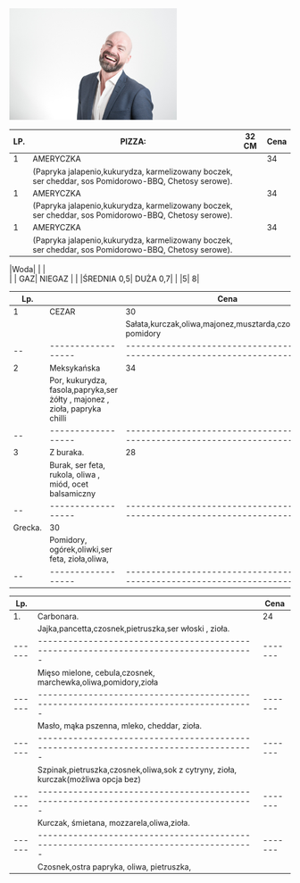 <img src="img/adult-gef0810fb7_1920.jpg" width=300>


|LP. | PIZZA:                                                       |32 CM| Cena|
|-----|--------------------------------------------------------|---------|--------|
|1    |AMERYCZKA                                             |           |     34|
|      |(Papryka  jalapenio,kukurydza, karmelizowany boczek, ser cheddar, sos Pomidorowo-BBQ, Chetosy serowe). |    |   |
|1    |AMERYCZKA                                             |           |     34|
|      |(Papryka  jalapenio,kukurydza, karmelizowany boczek, ser cheddar, sos Pomidorowo-BBQ, Chetosy serowe). |    |   |
|1    |AMERYCZKA                                             |           |     34|
|      |(Papryka  jalapenio,kukurydza, karmelizowany boczek, ser cheddar, sos Pomidorowo-BBQ, Chetosy serowe). |    |   |


|Woda|         |                                                      |               
|          | GAZ| 				NIEGAZ   |
|          |ŚREDNIA 0,5|                         DUŻA 0,7|
|          |5|                                             	   8|


|Lp.|                   |                                                                                     Cena| 
|--|------------------|------------------------------------------------------------------------------|
|1|CEZAR          |	                                                                                 30|
|  |                      |Sałata,kurczak,oliwa,majonez,musztarda,czosnek,zioła, pomidory|
|--|------------------|------------------------------------------------------------------------------|
|2|Meksykańska|                                                                                          34|
|  |Por, kukurydza, fasola,papryka,ser żółty , majonez , zioła, papryka chilli|  |
|--|------------------|------------------------------------------------------------------------------|
|3|Z buraka.       |                                                                                         28|
|  |Burak, ser feta, rukola, oliwa , miód, ocet balsamiczny|                              |
|--|------------------|------------------------------------------------------------------------------|| 
  |Grecka.        |                                                                                          30|
|   |Pomidory, ogórek,oliwki,ser feta, zioła,oliwa,|                                            |
|--|------------------|------------------------------------------------------------------------------|


|Lp.  |                                                                                                      |Cena|
|------|-------------------------------------------------------------------------------------|-------|
|1.    |Carbonara.                                                                                    |     24|
|       | Jajka,pancetta,czosnek,pietruszka,ser włoski , zioła.                  |         |
|------|-------------------------------------------------------------------------------------|-------||2.    |Bolonese.                                                                                      |     24|
|       | Mięso mielone, cebula,czosnek, marchewka,oliwa,pomidory,zioła |     |  
|------|-------------------------------------------------------------------------------------|-------||3.    |Mac&Cheese		                                                                |    20|
|       |Masło, mąka pszenna, mleko, cheddar, zioła.                              |         |
|------|-------------------------------------------------------------------------------------|-------||4.    |Szpinakowe Pesto.                                                                       |     26|
|       | Szpinak,pietruszka,czosnek,oliwa,sok z cytryny, zioła, kurczak(możliwa opcja bez)                                                                  |         |
|------|-------------------------------------------------------------------------------------|-------||5.    |Tagietelle z Kurczkaiem.                                                               |     27|
|       |Kurczak, śmietana, mozzarela,oliwa,zioła.                                   |         |
|------|-------------------------------------------------------------------------------------|-------||6.    |Aglio Olio                                                                                      |     18|
|       |Czosnek,ostra papryka, oliwa, pietruszka,                                   |         |
